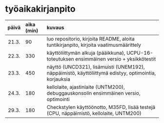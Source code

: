 # työaikakirjanpito

| päivä | aika (min) | kuvaus |
| :----:|:-----------| :-----|
| 21.3. | 90         | luo repositorio, kirjoita README, aloita tuntikirjanpito, kirjoita vaatimusmäärittely |
| 22.3. | 330        | käyttöliittymän alkuja (pääikkuna), UCPU-16-toteutuksen ensimmäinen versio + yksikkötestit |
| 23.3. | 450        | näyttö (UNCD321), lisämuisti (UNEM192), näppäimistö, käyttöliittymä edistyy, optimointia, korjauksia |
| 24.3. | 180        | kellolaite, ajastinlaite (UNTM200), debuggauskonsolin ensimmäinen versio, optimointi |
| 29.3. | 180        | Checkstylen käyttöönotto, M35FD, lisää testejä (CPU, näppäimistö, kellolaite, UNTM200) |

